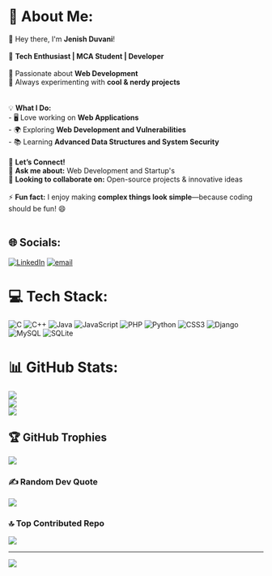 # 💫 About Me:
👋 Hey there, I'm **Jenish Duvani**!  <br><br>🚀 **Tech Enthusiast | MCA Student | Developer**  <br><br>🔹 Passionate about **Web Development**  <br>🔹 Always experimenting with **cool & nerdy projects**  <br> <br><br>💡 **What I Do:**  <br>- 🖥️ Love working on **Web Applications**  <br>- 🌍 Exploring **Web Development and Vulnerabilities**  <br>- 📚 Learning **Advanced Data Structures and System Security**  <br><br>💬 **Let’s Connect!**  <br>📌 **Ask me about:**   Web Development and Startup's  <br>📌 **Looking to collaborate on:** Open-source projects & innovative ideas  <br><br>⚡ **Fun fact:** I enjoy making **complex things look simple**—because coding should be fun! 😄  <br><br>


## 🌐 Socials:
[![LinkedIn](https://img.shields.io/badge/LinkedIn-%230077B5.svg?logo=linkedin&logoColor=white)](https://linkedin.com/in/jenish-duvani) [![email](https://img.shields.io/badge/Email-D14836?logo=gmail&logoColor=white)](mailto:jenish.work.duvani@gmail.com) 

# 💻 Tech Stack:
![C](https://img.shields.io/badge/c-%2300599C.svg?style=flat&logo=c&logoColor=white) ![C++](https://img.shields.io/badge/c++-%2300599C.svg?style=flat&logo=c%2B%2B&logoColor=white) ![Java](https://img.shields.io/badge/java-%23ED8B00.svg?style=flat&logo=openjdk&logoColor=white) ![JavaScript](https://img.shields.io/badge/javascript-%23323330.svg?style=flat&logo=javascript&logoColor=%23F7DF1E) ![PHP](https://img.shields.io/badge/php-%23777BB4.svg?style=flat&logo=php&logoColor=white) ![Python](https://img.shields.io/badge/python-3670A0?style=flat&logo=python&logoColor=ffdd54) ![CSS3](https://img.shields.io/badge/css3-%231572B6.svg?style=flat&logo=css3&logoColor=white) ![Django](https://img.shields.io/badge/django-%23092E20.svg?style=flat&logo=django&logoColor=white) ![MySQL](https://img.shields.io/badge/mysql-4479A1.svg?style=flat&logo=mysql&logoColor=white) ![SQLite](https://img.shields.io/badge/sqlite-%2307405e.svg?style=flat&logo=sqlite&logoColor=white)
# 📊 GitHub Stats:
![](https://github-readme-stats.vercel.app/api?username=JenishDuvani&theme=dracula&hide_border=true&include_all_commits=true&count_private=true)<br/>
![](https://github-readme-streak-stats.herokuapp.com/?user=JenishDuvani&theme=dracula&hide_border=true)<br/>
![](https://github-readme-stats.vercel.app/api/top-langs/?username=JenishDuvani&theme=dracula&hide_border=true&include_all_commits=true&count_private=true&layout=compact)

## 🏆 GitHub Trophies
![](https://github-profile-trophy.vercel.app/?username=JenishDuvani&theme=dracula&no-frame=false&no-bg=false&margin-w=4)

### ✍️ Random Dev Quote
![](https://quotes-github-readme.vercel.app/api?type=vetical&theme=tokyonight)

### 🔝 Top Contributed Repo
![](https://github-contributor-stats.vercel.app/api?username=JenishDuvani&limit=5&theme=dark&combine_all_yearly_contributions=true)

---
[![](https://visitcount.itsvg.in/api?id=JenishDuvani&icon=0&color=0)](https://visitcount.itsvg.in)

<!-- Proudly created with GPRM ( https://gprm.itsvg.in ) -->
